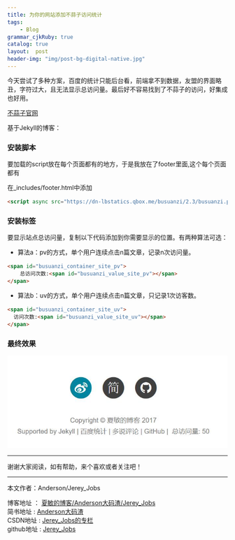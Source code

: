 ```yaml
---
title: 为你的网站添加不蒜子访问统计
tags: 
    - Blog
grammar_cjkRuby: true
catalog: true
layout:  post
header-img: "img/post-bg-digital-native.jpg"
---
```


今天尝试了多种方案，百度的统计只能后台看，前端拿不到数据，友盟的界面略丑，字符过大，且无法显示总访问量。最后好不容易找到了不蒜子的访问，好集成也好用。

[不蒜子官网](http://busuanzi.ibruce.info/?_blank)

基于Jekyll的博客：

### 安装脚本

要加载的script放在每个页面都有的地方，于是我放在了footer里面,这个每个页面都有

在_includes/footer.html中添加

``` html
<script async src="https://dn-lbstatics.qbox.me/busuanzi/2.3/busuanzi.pure.mini.js"></script>
```

### 安装标签

要显示站点总访问量，复制以下代码添加到你需要显示的位置。有两种算法可选：

- 算法a：pv的方式，单个用户连续点击n篇文章，记录n次访问量。

``` html
<span id="busuanzi_container_site_pv">
    总访问次数:<span id="busuanzi_value_site_pv"></span>
</span>
```

- 算法b：uv的方式，单个用户连续点击n篇文章，只记录1次访客数。

``` html
<span id="busuanzi_container_site_uv">
  访问次数:<span id="busuanzi_value_site_uv"></span>
</span>
```

### 最终效果

![我的博客访问量效果](/img/post1/busuanzi-counter.jpg)

 ----------

 谢谢大家阅读，如有帮助，来个喜欢或者关注吧！

 ----------
 本文作者：Anderson/Jerey_Jobs 

 博客地址   ： [夏敏的博客/Anderson大码渣/Jerey_Jobs][1] <br>
 简书地址   :  [Anderson大码渣][2] <br>
 CSDN地址   :  [Jerey_Jobs的专栏][3] <br>
 github地址 :  [Jerey_Jobs][4]
 


  [1]: http://jerey.cn/?_blank
  [2]: http://www.jianshu.com/users/016a5ba708a0/latest_articles?_blank
  [3]: http://blog.csdn.net/jerey_jobs?_blank
  [4]: https://github.com/Jerey-Jobs?_blank
